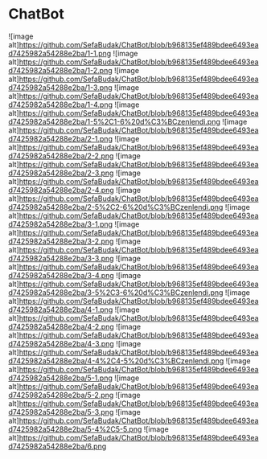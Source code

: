 # ChatBot
![image alt]https://github.com/SefaBudak/ChatBot/blob/b968135ef489bdee6493ead7425982a54288e2ba/1-1.png
![image alt]https://github.com/SefaBudak/ChatBot/blob/b968135ef489bdee6493ead7425982a54288e2ba/1-2.png
![image alt]https://github.com/SefaBudak/ChatBot/blob/b968135ef489bdee6493ead7425982a54288e2ba/1-3.png
![image alt]https://github.com/SefaBudak/ChatBot/blob/b968135ef489bdee6493ead7425982a54288e2ba/1-4.png
![image alt]https://github.com/SefaBudak/ChatBot/blob/b968135ef489bdee6493ead7425982a54288e2ba/1-5%2C1-6%20d%C3%BCzenlendi.png
![image alt]https://github.com/SefaBudak/ChatBot/blob/b968135ef489bdee6493ead7425982a54288e2ba/2-1.png
![image alt]https://github.com/SefaBudak/ChatBot/blob/b968135ef489bdee6493ead7425982a54288e2ba/2-2.png
![image alt]https://github.com/SefaBudak/ChatBot/blob/b968135ef489bdee6493ead7425982a54288e2ba/2-3.png
![image alt]https://github.com/SefaBudak/ChatBot/blob/b968135ef489bdee6493ead7425982a54288e2ba/2-4.png
![image alt]https://github.com/SefaBudak/ChatBot/blob/b968135ef489bdee6493ead7425982a54288e2ba/2-5%2C2-6%20d%C3%BCzenlendi.png
![image alt]https://github.com/SefaBudak/ChatBot/blob/b968135ef489bdee6493ead7425982a54288e2ba/3-1.png
![image alt]https://github.com/SefaBudak/ChatBot/blob/b968135ef489bdee6493ead7425982a54288e2ba/3-2.png
![image alt]https://github.com/SefaBudak/ChatBot/blob/b968135ef489bdee6493ead7425982a54288e2ba/3-3.png
![image alt]https://github.com/SefaBudak/ChatBot/blob/b968135ef489bdee6493ead7425982a54288e2ba/3-4.png
![image alt]https://github.com/SefaBudak/ChatBot/blob/b968135ef489bdee6493ead7425982a54288e2ba/3-5%2C3-6%20d%C3%BCzenlendi.png
![image alt]https://github.com/SefaBudak/ChatBot/blob/b968135ef489bdee6493ead7425982a54288e2ba/4-1.png
![image alt]https://github.com/SefaBudak/ChatBot/blob/b968135ef489bdee6493ead7425982a54288e2ba/4-2.png
![image alt]https://github.com/SefaBudak/ChatBot/blob/b968135ef489bdee6493ead7425982a54288e2ba/4-3.png
![image alt]https://github.com/SefaBudak/ChatBot/blob/b968135ef489bdee6493ead7425982a54288e2ba/4-4%2C4-5%20d%C3%BCzenlendi.png
![image alt]https://github.com/SefaBudak/ChatBot/blob/b968135ef489bdee6493ead7425982a54288e2ba/5-1.png
![image alt]https://github.com/SefaBudak/ChatBot/blob/b968135ef489bdee6493ead7425982a54288e2ba/5-2.png
![image alt]https://github.com/SefaBudak/ChatBot/blob/b968135ef489bdee6493ead7425982a54288e2ba/5-3.png
![image alt]https://github.com/SefaBudak/ChatBot/blob/b968135ef489bdee6493ead7425982a54288e2ba/5-4%2C5-5.png
![image alt]https://github.com/SefaBudak/ChatBot/blob/b968135ef489bdee6493ead7425982a54288e2ba/6.png
